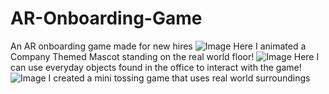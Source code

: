 # AR-Onboarding-Game
An AR onboarding game made for new hires
![Image](https://github.com/user-attachments/assets/bf218231-a060-4832-a99d-2adf31378871)
Here I animated a Company Themed Mascot standing on the real world floor!
![Image](https://github.com/user-attachments/assets/0fd4fd5e-e661-4607-8f27-c10404d6cb37)
Here I can use everyday objects found in the office to interact with the game!
![Image](https://github.com/user-attachments/assets/e809ea91-486e-41f1-b119-e89af8e16bb9)
I created a mini tossing game that uses real world surroundings
